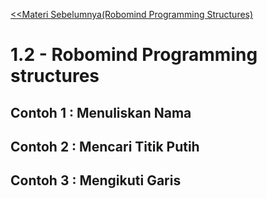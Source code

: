 [<<Materi Sebelumnya(Robomind Programming Structures)](2-ProgrammingStructures.md)
# 1.2 - Robomind Programming structures

## Contoh 1 : Menuliskan Nama
## Contoh 2 : Mencari Titik Putih
## Contoh 3 : Mengikuti Garis
